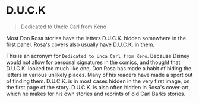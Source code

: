 # D.U.C.K
> Dedicated to Uncle Carl from Keno

Most Don Rosa stories have the letters D.U.C.K. hidden somewhere in the first panel. Rosa's covers also usually have D.U.C.K. in them.

This is an acronym for `Dedicated to Unca Carl from Keno`. Because Disney would not allow for personal signatures in the comics, and thought that D.U.C.K. looked too much like one, Don Rosa has made a habit of hiding the letters in various unlikely places. Many of his readers have made a sport out of finding them. D.U.C.K. is in most cases hidden in the very first image, on the first page of the story. D.U.C.K. is also often hidden in Rosa's cover-art, which he makes for his own stories and reprints of old Carl Barks stories.
